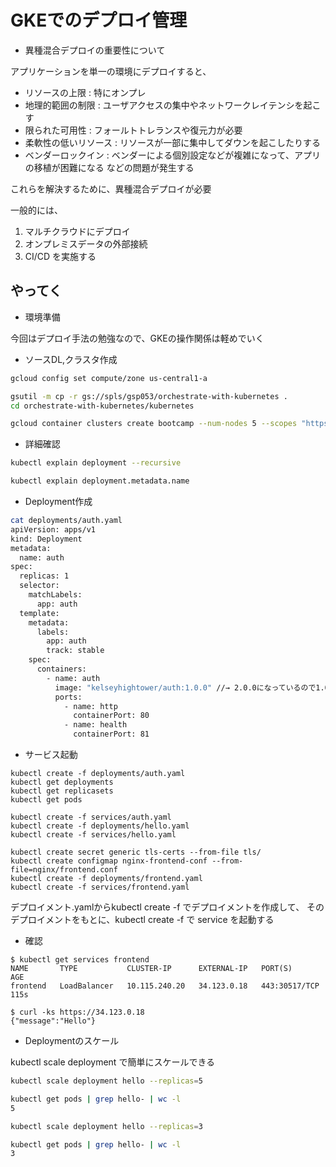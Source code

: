 # GKEでのデプロイ管理

- 異種混合デプロイの重要性について

アプリケーションを単一の環境にデプロイすると、
+ リソースの上限        : 特にオンプレ
+ 地理的範囲の制限      : ユーザアクセスの集中やネットワークレイテンシを起こす
+ 限られた可用性        : フォールトトレランスや復元力が必要
+ 柔軟性の低いリソース  : リソースが一部に集中してダウンを起こしたりする
+ ベンダーロックイン    : ベンダーによる個別設定などが複雑になって、アプリの移植が困難になる
などの問題が発生する

これらを解決するために、異種混合デプロイが必要

一般的には、
1. マルチクラウドにデプロイ
2. オンプレミスデータの外部接続
3. CI/CD
を実施する

## やってく

- 環境準備

今回はデプロイ手法の勉強なので、GKEの操作関係は軽めでいく

- ソースDL,クラスタ作成

```sh
gcloud config set compute/zone us-central1-a

gsutil -m cp -r gs://spls/gsp053/orchestrate-with-kubernetes .
cd orchestrate-with-kubernetes/kubernetes

gcloud container clusters create bootcamp --num-nodes 5 --scopes "https://www.googleapis.com/auth/projecthosting,storage-rw"
```

- 詳細確認

```sh
kubectl explain deployment --recursive

kubectl explain deployment.metadata.name
```

- Deployment作成

```sh
cat deployments/auth.yaml
apiVersion: apps/v1
kind: Deployment
metadata:
  name: auth
spec:
  replicas: 1
  selector:
    matchLabels:
      app: auth
  template:
    metadata:
      labels:
        app: auth
        track: stable
    spec:
      containers:
        - name: auth
          image: "kelseyhightower/auth:1.0.0" //→ 2.0.0になっているので1.0.0に変える
          ports:
            - name: http
              containerPort: 80
            - name: health
              containerPort: 81
```

- サービス起動

```
kubectl create -f deployments/auth.yaml
kubectl get deployments
kubectl get replicasets
kubectl get pods

kubectl create -f services/auth.yaml
kubectl create -f deployments/hello.yaml
kubectl create -f services/hello.yaml

kubectl create secret generic tls-certs --from-file tls/
kubectl create configmap nginx-frontend-conf --from-file=nginx/frontend.conf
kubectl create -f deployments/frontend.yaml
kubectl create -f services/frontend.yaml
```
デプロイメント.yamlからkubectl create -f でデプロイメントを作成して、
そのデプロイメントをもとに、kubectl create -f で service を起動する

- 確認

```
$ kubectl get services frontend
NAME       TYPE           CLUSTER-IP      EXTERNAL-IP   PORT(S)         AGE
frontend   LoadBalancer   10.115.240.20   34.123.0.18   443:30517/TCP   115s

$ curl -ks https://34.123.0.18
{"message":"Hello"}
```

- Deploymentのスケール

kubectl scale deployment で簡単にスケールできる

```sh
kubectl scale deployment hello --replicas=5

kubectl get pods | grep hello- | wc -l
5

kubectl scale deployment hello --replicas=3

kubectl get pods | grep hello- | wc -l
3
```

